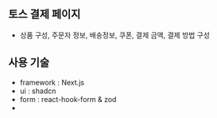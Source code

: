 ## 토스 결제 페이지

- 상품 구성, 주문자 정보, 배송정보, 쿠폰, 결제 금액, 결제 방법 구성

## 사용 기술

- framework : Next.js
- ui : shadcn
- form : react-hook-form & zod
-
